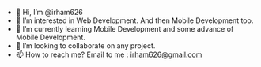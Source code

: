 - 👋 Hi, I’m @irham626
- 👀 I’m interested in Web Development. And then Mobile Development too. 
- 🌱 I’m currently learning Mobile Development and some advance of Mobile Development.
- 💞️ I’m looking to collaborate on any project.
- 📫 How to reach me? Email to me : irham626@gmail.com

<!---
irham626/irham626 is a ✨ special ✨ repository because its `README.md` (this file) appears on your GitHub profile.
You can click the Preview link to take a look at your changes.
--->
